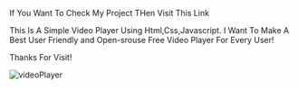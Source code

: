 
If You Want To Check My Project THen Visit This Link

This Is A Simple Video Player Using Html,Css,Javascript.
I Want To Make A Best User Friendly and Open-srouse Free Video Player For Every User!

Thanks For Visit!

![videoPlayer](https://github.com/Sajjad-Hosan/Video-Player/assets/132983594/86269549-d752-477c-b945-bb1fb526d753)
